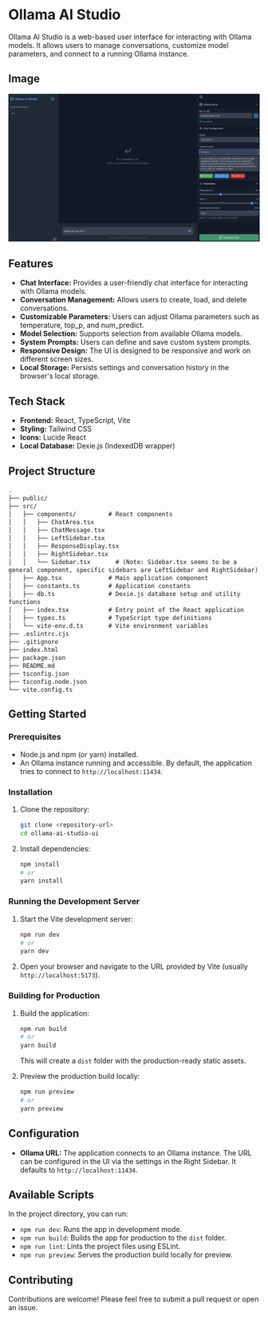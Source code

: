 # Ollama AI Studio

Ollama AI Studio is a web-based user interface for interacting with Ollama models. It allows users to manage conversations, customize model parameters, and connect to a running Ollama instance.

## Image
![Ollama AI Studio Screenshot](./image.png)

## Features

*   **Chat Interface:** Provides a user-friendly chat interface for interacting with Ollama models.
*   **Conversation Management:** Allows users to create, load, and delete conversations.
*   **Customizable Parameters:** Users can adjust Ollama parameters such as temperature, top_p, and num_predict.
*   **Model Selection:** Supports selection from available Ollama models.
*   **System Prompts:** Users can define and save custom system prompts.
*   **Responsive Design:** The UI is designed to be responsive and work on different screen sizes.
*   **Local Storage:** Persists settings and conversation history in the browser's local storage.

## Tech Stack

*   **Frontend:** React, TypeScript, Vite
*   **Styling:** Tailwind CSS
*   **Icons:** Lucide React
*   **Local Database:** Dexie.js (IndexedDB wrapper)

## Project Structure

```
.
├── public/
├── src/
│   ├── components/         # React components
│   │   ├── ChatArea.tsx
│   │   ├── ChatMessage.tsx
│   │   ├── LeftSidebar.tsx
│   │   ├── ResponseDisplay.tsx
│   │   ├── RightSidebar.tsx
│   │   └── Sidebar.tsx       # (Note: Sidebar.tsx seems to be a general component, specific sidebars are LeftSidebar and RightSidebar)
│   ├── App.tsx             # Main application component
│   ├── constants.ts        # Application constants
│   ├── db.ts               # Dexie.js database setup and utility functions
│   ├── index.tsx           # Entry point of the React application
│   ├── types.ts            # TypeScript type definitions
│   └── vite-env.d.ts       # Vite environment variables
├── .eslintrc.cjs
├── .gitignore
├── index.html
├── package.json
├── README.md
├── tsconfig.json
├── tsconfig.node.json
└── vite.config.ts
```

## Getting Started

### Prerequisites

*   Node.js and npm (or yarn) installed.
*   An Ollama instance running and accessible. By default, the application tries to connect to `http://localhost:11434`.

### Installation

1.  Clone the repository:
    ```bash
    git clone <repository-url>
    cd ollama-ai-studio-ui
    ```
2.  Install dependencies:
    ```bash
    npm install
    # or
    yarn install
    ```

### Running the Development Server

1.  Start the Vite development server:
    ```bash
    npm run dev
    # or
    yarn dev
    ```
2.  Open your browser and navigate to the URL provided by Vite (usually `http://localhost:5173`).

### Building for Production

1.  Build the application:
    ```bash
    npm run build
    # or
    yarn build
    ```
    This will create a `dist` folder with the production-ready static assets.

2.  Preview the production build locally:
    ```bash
    npm run preview
    # or
    yarn preview
    ```

## Configuration

*   **Ollama URL:** The application connects to an Ollama instance. The URL can be configured in the UI via the settings in the Right Sidebar. It 
defaults to `http://localhost:11434`.

## Available Scripts

In the project directory, you can run:

*   `npm run dev`: Runs the app in development mode.
*   `npm run build`: Builds the app for production to the `dist` folder.
*   `npm run lint`: Lints the project files using ESLint.
*   `npm run preview`: Serves the production build locally for preview.

## Contributing

Contributions are welcome! Please feel free to submit a pull request or open an issue.
